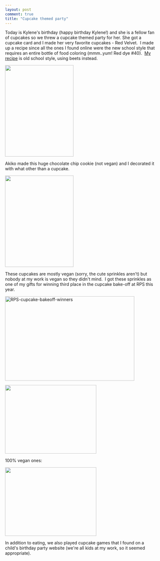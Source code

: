 ```yaml
---
layout: post
comment: true
title: "Cupcake themed party"
---
```

Today is Kylene's birthday (happy birthday Kylene!) and she is a fellow fan of cupcakes so we threw a cupcake themed party for her. She got a cupcake card and I made her very favorite cupcakes - Red Velvet.  I made up a recipe since all the ones I found online were the new school style that requires an entire bottle of food coloring (mmm..yum! Red dye #40).  <a href="http://ieatcupcakes.com/?page_id=14">My recipe</a> is old school style, using beets instead.

<a href="http://ieatcupcakes.com/wp-content/uploads/2009/09/p_1600_1200_A1D8CF83-E4C2-4B4A-8D48-87E05061760B.jpeg"><img class="alignnone size-full wp-image-364" src="http://ieatcupcakes.com/wp-content/uploads/2009/09/p_1600_1200_A1D8CF83-E4C2-4B4A-8D48-87E05061760B.jpeg" alt="" width="225" height="300" /></a>

Akiko made this huge chocolate chip cookie (not vegan) and I decorated it with what other than a cupcake.

<a href="http://ieatcupcakes.com/wp-content/uploads/2009/09/p_1600_1200_66D8398C-FEBC-4AF8-BDFA-15810FF6DDF4.jpeg"><img class="alignnone size-full wp-image-364" src="http://ieatcupcakes.com/wp-content/uploads/2009/09/p_1600_1200_66D8398C-FEBC-4AF8-BDFA-15810FF6DDF4.jpeg" alt="" width="225" height="300" /></a>

These cupcakes are mostly vegan (sorry, the cute sprinkles aren't) but nobody at my work is vegan so they didn't mind.  I got these sprinkles as one of my gifts for winning third place in the cupcake bake-off at RPS this year.

<a href="http://blogs.sfweekly.com/foodie/2009/05/rock_paper_scissors_hosts_cupc.php" target="_blank"><img class="size-full wp-image-20 alignleft" title="RPS-cupcake-bakeoff-winners" src="http://ieatcupcakes.com/wp-content/uploads/2009/09/RPS-cupcake-bakeoff-winners.png" alt="RPS-cupcake-bakeoff-winners" width="425" height="277" /></a>

<a href="http://ieatcupcakes.com/wp-content/uploads/2009/09/l_1600_1200_2F1007A3-A782-4FBB-8EA3-7B6C2E0994FB.jpeg"><img class="alignnone size-full wp-image-364" src="http://ieatcupcakes.com/wp-content/uploads/2009/09/l_1600_1200_2F1007A3-A782-4FBB-8EA3-7B6C2E0994FB.jpeg" alt="" width="300" height="225" /></a>

100% vegan ones:

<a href="http://ieatcupcakes.com/wp-content/uploads/2009/09/l_1600_1200_FCF51578-50E2-4436-8971-13F16341DBC9.jpeg"><img class="alignnone size-full wp-image-364" src="http://ieatcupcakes.com/wp-content/uploads/2009/09/l_1600_1200_FCF51578-50E2-4436-8971-13F16341DBC9.jpeg" alt="" width="300" height="225" /></a>

In addition to eating, we also played cupcake games that I found on a child's birthday party website (we're all kids at my work, so it seemed appropriate).
